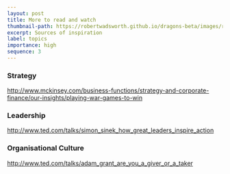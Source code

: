 ```yaml
---
layout: post
title: More to read and watch
thumbnail-path: https://robertwadsworth.github.io/dragons-beta/images/runnerNine.jpg
excerpt: Sources of inspiration
label: topics
importance: high
sequence: 3
---
```


### Strategy
http://www.mckinsey.com/business-functions/strategy-and-corporate-finance/our-insights/playing-war-games-to-win

### Leadership
http://www.ted.com/talks/simon_sinek_how_great_leaders_inspire_action

### Organisational Culture
http://www.ted.com/talks/adam_grant_are_you_a_giver_or_a_taker

